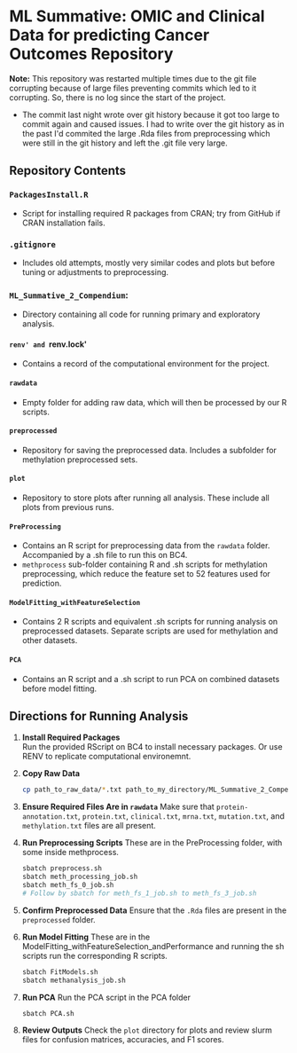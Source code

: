 
# ML Summative: OMIC and Clinical Data for predicting Cancer Outcomes Repository

**Note:** This repository was restarted multiple times due to the git file corrupting because of large files preventing commits which led to it corrupting. So, there is no log since the start of the project.

- The commit last night wrote over git history because it got too large to commit again and caused issues. I had to write over the git history as in the past I'd commited the large .Rda files from preprocessing which were still in the git history and left the .git file very large.

## Repository Contents

### `PackagesInstall.R`
- Script for installing required R packages from CRAN; try from GitHub if CRAN installation fails.

### `.gitignore`
- Includes old attempts, mostly very similar codes and plots but before tuning or adjustments to preprocessing.

### `ML_Summative_2_Compendium`:
- Directory containing all code for running primary and exploratory analysis. 

#### `renv' and `renv.lock'
- Contains a record of the computational environment for the project.

#### `rawdata`
- Empty folder for adding raw data, which will then be processed by our R scripts.

#### `preprocessed`
- Repository for saving the preprocessed data. Includes a subfolder for methylation preprocessed sets.

#### `plot`
- Repository to store plots after running all analysis. These include all plots from previous runs.

#### `PreProcessing`
- Contains an R script for preprocessing data from the `rawdata` folder. Accompanied by a .sh file to run this on BC4.
- `methprocess` sub-folder containing R and .sh scripts for methylation preprocessing, which reduce the feature set to 52 features used for prediction.

#### `ModelFitting_withFeatureSelection`
- Contains 2 R scripts and equivalent .sh scripts for running analysis on preprocessed datasets. Separate scripts are used for methylation and other datasets.

#### `PCA`
- Contains an R script and a .sh script to run PCA on combined datasets before model fitting.

## Directions for Running Analysis

1. **Install Required Packages**  
   Run the provided RScript on BC4 to install necessary packages. Or use RENV to replicate computational environemnt.

2. **Copy Raw Data**
   ```bash
   cp path_to_raw_data/*.txt path_to_my_directory/ML_Summative_2_Compendium/rawdata/
   ```

3. **Ensure Required Files Are in `rawdata`**
   Make sure that `protein-annotation.txt`, `protein.txt`, `clinical.txt`, `mrna.txt`, `mutation.txt`, and `methylation.txt` files are all present.

4. **Run Preprocessing Scripts**
   These are in the PreProcessing folder, with some inside methprocess.
   ```bash
   sbatch preprocess.sh
   sbatch meth_processing_job.sh
   sbatch meth_fs_0_job.sh
   # Follow by sbatch for meth_fs_1_job.sh to meth_fs_3_job.sh
   ```

5. **Confirm Preprocessed Data**
   Ensure that the `.Rda` files are present in the `preprocessed` folder.

6. **Run Model Fitting**
   These are in the ModelFitting_withFeatureSelection_andPerformance and running the sh scripts run the corresponding R scripts.
   ```bash
   sbatch FitModels.sh
   sbatch methanalysis_job.sh
   ```

7. **Run PCA**
   Run the PCA script in the PCA folder
   ```bash
   sbatch PCA.sh
   ```

8. **Review Outputs**
   Check the `plot` directory for plots and review slurm files for confusion matrices, accuracies, and F1 scores.


